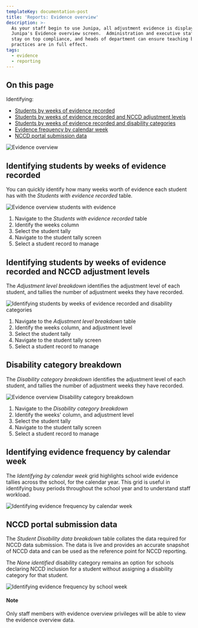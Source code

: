```yaml
---
templateKey: documentation-post
title: 'Reports: Evidence overview'
description: >-
  As your staff begin to use Junipa, all adjustment evidence is displayed in
  Junipa's Evidence overview screen.  Administration and executive staff can
  stay on top compliance, and heads of department can ensure teaching best
  practices are in full effect.  
tags:
  - evidence
  - reporting
---
```

## On this page

Identifying: 

* [Students by weeks of evidence recorded](#students-evidence-recorded)
* [Students by weeks of evidence recorded and NCCD adjustment levels](#nccd-adjustment-levels)
* [Students by weeks of evidence recorded and disability categories](#disability-category-breakdown)
* [Evidence frequency by calendar week](#evidence-frequency-week)
* [NCCD portal submission data](#nccd-student-disability-data-breakdown)

![Evidence overview](/img/evidence-overview.png "Evidence overview")

<a id="students-evidence-recorded"></a>

## Identifying students by weeks of evidence recorded

You can quickly identify how many weeks worth of evidence each student has with the *Students with evidence recorded* table. 

![Evidence overview students with evidence](/img/evidence-overview-students-with-evidence-recorded-steps.gif "Evidence overview students with evidence")

1. Navigate to the *Students with evidence recorded* table
2. Identify the weeks column
3. Select the student tally
4. Navigate to the student tally screen
5. Select a student record to manage

<a id="nccd-adjustment-levels"></a>

## Identifying students by weeks of evidence recorded and NCCD adjustment levels

The *Adjustment level breakdown* identifies the adjustment level of each student, and tallies the number of adjustment weeks they have recorded. 

![Identifying students by weeks of evidence recorded and disability categories](/img/evidence-overview-adjustment-level-breakdown.png "Evidence overview adjustment level breakdown")

1. Navigate to the *Adjustment level breakdown* table 
2. Identify the weeks column, and adjustment level
3. Select the student tally
4. Navigate to the student tally screen 
5. Select a student record to manage

<a id="disability-category-breakdown"></a>

## Disability category breakdown

The *Disability category breakdown* identifies the adjustment level of each student, and tallies the number of adjustment weeks they have recorded. 

![Evidence overview Disability category breakdown](/img/evidence-overview-disability-category-breakdown.png "Evidence overview Disability category breakdown")

1. Navigate to the *Disability category breakdown* 
2. Identify the weeks' column, and adjustment level
3. Select the student tally
4. Navigate to the student tally screen 
5. Select a student record to manage

<a id="evidence-frequency-week"></a>

## Identifying evidence frequency by calendar week

The *Identifying by calendar week* grid highlights school wide evidence tallies across the school, for the calendar year.  This grid is useful in identifying busy periods throughout the school year and to understand staff workload. 

![Identifying evidence frequency by calendar week](/img/evidence-overview-evidence-by-school-week.png "Identifying evidence frequency by calendar week")

<a id="nccd-student-disability-data-breakdown"></a>

## NCCD portal submission data

The *Student Disability data breakdown* table collates the data required for NCCD data submission.  The data is live and provides an accurate snapshot of NCCD data and can be used as the reference point for NCCD reporting. 

The *None identified* disability category remains an option for schools declaring NCCD inclusion for a student without assigning a disability category for that student. 

![Identifying evidence frequency by school week](/img/evidence-nccd-portal-submission.png "evidence-nccd-portal-submission.png")

#### Note

Only staff members with evidence overview privileges will be able to view the evidence overview data.
